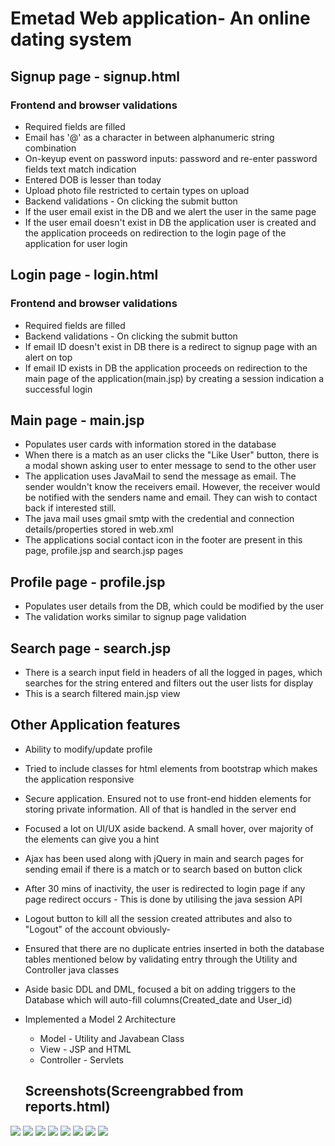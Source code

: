 # Emetad Web application- An online dating system

## Signup page - signup.html
### Frontend and browser validations
- Required fields are filled
- Email has '@' as a character in between alphanumeric string combination
- On-keyup event on password inputs: password and re-enter password fields text match indication
- Entered DOB is lesser than today
- Upload photo file restricted to certain types on upload
- Backend validations - On clicking the submit button
- If the user email exist in the DB and we alert the user in the same page
- If the user email doesn't exist in DB the application user is created and the application proceeds on redirection to the login page of the application for user login

## Login page - login.html
### Frontend and browser validations
- Required fields are filled
- Backend validations - On clicking the submit button
- If email ID doesn't exist in DB there is a redirect to signup page with an alert on top
- If email ID exists in DB the application proceeds on redirection to the main page of the application(main.jsp) by creating a session indication a successful login

## Main page - main.jsp
- Populates user cards with information stored in the database
- When there is a match as an user clicks the "Like User" button, there is a modal shown asking user to enter message to send to the other user
- The application uses JavaMail to send the message as email. The sender wouldn't know the receivers email. However, the receiver would be notified with the senders name and email. They can wish to contact back if interested still.
- The java mail uses gmail smtp with the credential and connection details/properties stored in web.xml
- The applications social contact icon in the footer are present in this page, profile.jsp and search.jsp pages

## Profile page - profile.jsp
- Populates user details from the DB, which could be modified by the user
- The validation works similar to signup page validation

## Search page - search.jsp
- There is a search input field in headers of all the logged in pages, which searches for the string entered and filters out the user lists for display
- This is a search filtered main.jsp view

## Other Application features
- Ability to modify/update profile
- Tried to include classes for html elements from bootstrap which makes the application responsive
- Secure application. Ensured not to use front-end hidden elements for storing private information. All of that is handled in the server end
- Focused a lot on UI/UX aside backend. A small hover, over majority of the elements can give you a hint
- Ajax has been used along with jQuery in main and search pages for sending email if there is a match or to search based on button click
- After 30 mins of inactivity, the user is redirected to login page if any page redirect occurs - This is done by utilising the java session API
- Logout button to kill all the session created attributes and also to "Logout" of the account obviously- 
- Ensured that there are no duplicate entries inserted in both the database tables mentioned below by validating entry through the Utility and Controller java classes
- Aside basic DDL and DML, focused a bit on adding triggers to the Database which will auto-fill columns(Created_date and User_id)
- Implemented a Model 2 Architecture
  - Model - Utility and Javabean Class
  - View - JSP and HTML
  - Controller - Servlets
  
  ## Screenshots(Screengrabbed from reports.html)
 ![](https://i.ibb.co/0tZnZwr/signup-1.png)
 ![](https://i.ibb.co/b3vT1d9/signup-2.png)
 ![](https://i.ibb.co/RPSB4bG/signup-3.png)
 ![](https://i.ibb.co/9tL2M8H/signup-4.png)
 ![](https://i.ibb.co/hWmTWL0/signup-5.png)
 ![](https://i.ibb.co/YWyrZdq/signup-6.png)
 ![](https://i.ibb.co/MCpP2S0/signup-7.png)
 ![](https://i.ibb.co/wgsgf9H/signup-8.png)
    
